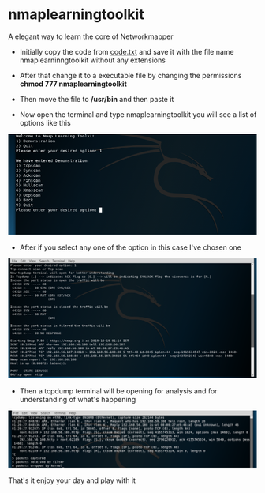 # nmaplearningtoolkit

A elegant way to learn the core of Networkmapper

- Initially copy the code from [code.txt](code.txt) and save it with the file name nmaplearninngtoolkit without any extensions

- After that change it to a executable file by changing the permissions **chmod 777 nmaplearningtoolkit**

- Then move the file to **/usr/bin** and then paste it

[Toolkit1]:  one.png "Toolkit Screenshot"
[Toolkit2]:  two.png "Toolkit Screenshot"
[Toolkit3]:  three.png "Toolkit Screenshot"

- Now open the terminal and type nmaplearningtoolkit you will see a list of options like this 

![entering the toolkit][Toolkit1]

- After if you select any one of the option in this case I've chosen one

![demonstrating tcp scan][Toolkit2]

- Then a tcpdump terminal will be opening for analysis and for understanding of what's happening

![opening tcpdump][Toolkit3]

That's it enjoy your day and play with it
